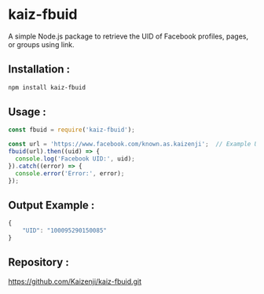 # kaiz-fbuid

A simple Node.js package to retrieve the UID of Facebook profiles, pages, or groups using link.

## Installation :
```bash
npm install kaiz-fbuid
```

## Usage :
```js
const fbuid = require('kaiz-fbuid');

const url = 'https://www.facebook.com/known.as.kaizenji';  // Example URL
fbuid(url).then((uid) => {
  console.log('Facebook UID:', uid);
}).catch((error) => {
  console.error('Error:', error);
});

```
## Output Example :
```js
{
    "UID": "100095290150085"
}
```
## Repository :
https://github.com/Kaizenji/kaiz-fbuid.git
